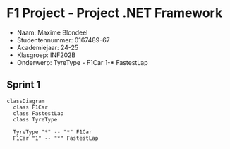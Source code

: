 ﻿# F1 Project - Project .NET Framework

* Naam: Maxime Blondeel
* Studentennummer: 0167489-67
* Academiejaar: 24-25
* Klasgroep: INF202B
* Onderwerp: TyreType *-* F1Car 1-* FastestLap
## Sprint 1

```mermaid
classDiagram
  class F1Car
  class FastestLap
  class TyreType

  TyreType "*" -- "*" F1Car
  F1Car "1" -- "*" FastestLap
```
